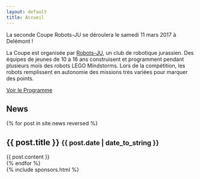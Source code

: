 ```yaml
---
layout: default
title: Accueil
---
```


<div class="area-content-top" style="background-image: url(/media/banners/robotgame.jpg);">
<div class="container-main">
<section class="section-popup" markdown="1">

La seconde Coupe Robots-JU se déroulera le samedi 11 mars 2017 à Delémont !

La Coupe est organisée par [Robots-JU](https://robots-ju.ch/), un club de robotique jurassien.
Des équipes de jeunes de 10 à 16 ans construisent et programment pendant plusieurs mois des robots LEGO Mindstorms.
Lors de la compétition, les robots remplissent en autonomie des missions très variées pour marquer des points.

<a class="btn btn-center" href="/programme"><i class="fa fa-tasks" aria-hidden="true"></i> Voir le Programme</a>

</section>
</div>
</div>
<div class="area-content-body">
	<div class="container-main">
		<section class="section-only-title">
			<h1>News</h1>
		</section>
		{% for post in site.news reversed %}
		<section class="section-popup">
			<h1>{{ post.title }} <small>{{ post.date | date_to_string }}</small></h1>
			{{ post.content }}
		</section>
		{% endfor %}
	</div>
	<div class="container-secondary">
		{% include sponsors.html %}
	</div>
</div>

